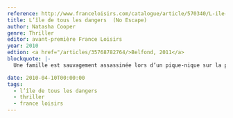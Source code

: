```yaml
---
reference: http://www.franceloisirs.com/catalogue/article/570340/L-ile-de-tous-les-dangers/Cooper-Natasha
title: L’île de tous les dangers  (No Escape)
author: Natasha Cooper
genre: Thriller
editor: avant-première France Loisirs
year: 2010
edtion: <a href="/articles/35768782764/>Belfond, 2011</a>
blockquote: |-
  Une famille est sauvagement assassinée lors d’un pique-nique sur la petite île de Wight. Très rapidement, la police arrête un jeune homme au comportement étrange. Une psychologue, Karen Taylor, est envoyée sur place pour évaluer le suspect. Elle réalise que ce coupable idéal est peut-être innocent et décide, malgré les pressions, de lui venir en aide…

date: 2010-04-10T00:00:00
tags:
  - l’île de tous les dangers
  - thriller
  - france loisirs
---
```

